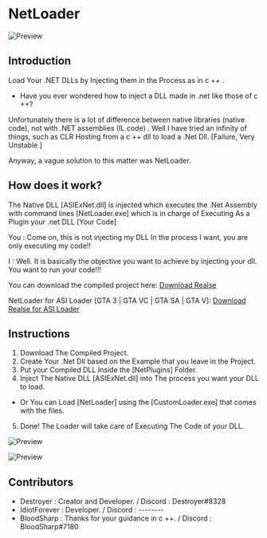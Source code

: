 # NetLoader

![Preview](https://i.ibb.co/MSBSXP4/icons8-loading-sign-100.png)

## Introduction
Load Your .NET DLLs by Injecting them in the Process as in c ++ .

- Have you ever wondered how to inject a DLL made in .net like those of c ++?

Unfortunately there is a lot of difference between native libraries (native code), not with .NET assemblies (IL code) .
Well I have tried an infinity of things, such as CLR Hosting from a c ++ dll to load a .Net Dll. [Failure, Very Unstable.]

Anyway, a vague solution to this matter was NetLoader. 

## How does it work?

The Native DLL [ASIExNet.dll] is injected which executes the .Net Assembly with command lines [NetLoader.exe] which is in charge of Executing As a Plugin your .net DLL [Your Code]

You : Come on, this is not injecting my DLL In the process I want, you are only executing my code!!

I : Well. It is basically the objective you want to achieve by injecting your dll. You want to run your code!!!

You can download the compiled project here: [Download Realse](https://github.com/DestroyerDarkNess/NetLoader/releases/download/v0.2/NetLoaderv0.2.rar)

NetLoader for ASI Loader [GTA 3 | GTA VC | GTA SA | GTA V]: [Download Realse for ASI Loader](https://github.com/DestroyerDarkNess/NetLoader/releases/download/v0.2/NetLoader_for_ASILoaderv2.rar)

## Instructions

1) Download The Compiled Project. 
2) Create Your .Net Dll based on the Example that you leave in the Project.
3) Put your Compiled DLL Inside the [NetPlugins] Folder.
4) Inject The Native DLL [ASIExNet.dll] into The process you want your DLL to load. 
  - Or You can Load [NetLoader] using the [CustomLoader.exe] that comes with the files.
5) Done! The Loader will take care of Executing The Code of your DLL.

![Preview](https://i.ibb.co/8bJDWL2/1.png)

![Preview](https://i.ibb.co/ckKzVPH/1-5.png)

 ## Contributors
- Destroyer : Creator and Developer.  / Discord : Destroyer#8328 
- IdiotForever : Developer. / Discord : --------
- BloodSharp : Thanks for your guidance in c ++. / Discord : BloodSharp#7180


